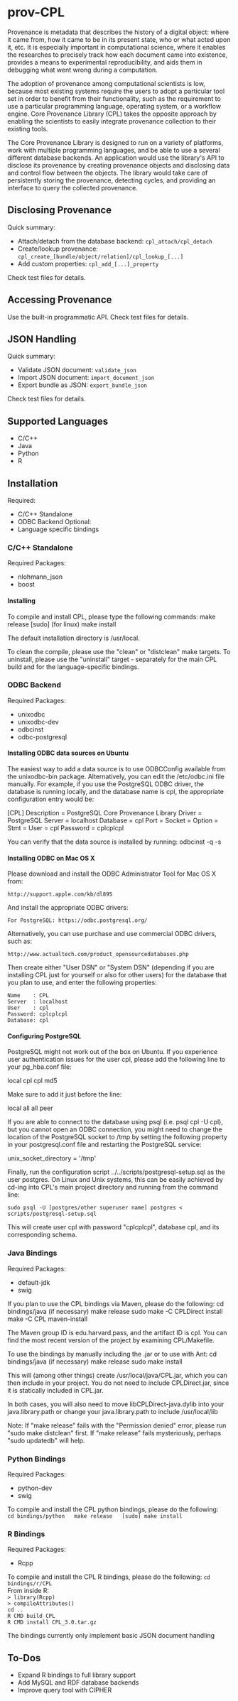 # prov-CPL

Provenance is metadata that describes the history of a digital object: where it came from, how it came to be in its 
present state, who or what acted upon it, etc. It is especially important in computational science, where it enables 
the researches to precisely track how each document came into existence, provides a means to experimental reproducibility, 
and aids them in debugging what went wrong during a computation.

The adoption of provenance among computational scientists is low, because most existing systems require the users
to adopt a particular tool set in order to benefit from their functionality, such as the requirement to use a 
particular programming language, operating system, or a workflow engine. Core Provenance Library (CPL) takes the 
opposite approach by enabling the scientists to easily integrate provenance collection to their existing tools.

The Core Provenance Library is designed to run on a variety of platforms, work with multiple programming languages,
and be able to use a several different database backends. An application would use the library's API to disclose 
its provenance by creating provenance objects and disclosing data and control flow between the objects. The 
library would take care of persistently storing the provenance, detecting cycles, and providing 
an interface to query the collected provenance.

## Disclosing Provenance

Quick summary:
- Attach/detach from the database backend: `cpl_attach/cpl_detach`
- Create/lookup provenance: `cpl_create_[bundle/object/relation]/cpl_lookup_[...]`
- Add custom properties: `cpl_add_[...]_property`

Check test files for details.

## Accessing Provenance

Use the built-in programmatic API. Check test files for details.

## JSON Handling

Quick summary:
- Validate JSON document: `validate_json`
- Import JSON document: `import_document_json`
- Export bundle as JSON: `export_bundle_json`

Check test files for details.

## Supported Languages

* C/C++
* Java
* Python
* R

## Installation

Required:
* C/C++ Standalone
* ODBC Backend
Optional:
* Language specific bindings

### C/C++ Standalone

Required Packages:
- nlohmann_json
- boost

#### Installing 

To compile and install CPL, please type the following commands:
  make release
  [sudo] (for linux) make install

The default installation directory is /usr/local.

To clean the compile, please use the "clean" or "distclean" make targets.
To uninstall, please use the "uninstall" target - separately for the main
CPL build and for the language-specific bindings.
### ODBC Backend

Required Packages:
- unixodbc
- unixodbc-dev
- odbcinst
- odbc-postgresql

#### Installing ODBC data sources on Ubuntu

The easiest way to add a data source is to use ODBCConfig available from
the unixodbc-bin package. Alternatively, you can edit the /etc/odbc.ini file
manually. For example, if you use the PostgreSQL ODBC driver, the database is
running locally, and the database name is cpl, the appropriate configuration
entry would be:

[CPL]
Description     = PostgreSQL Core Provenance Library
Driver          = PostgreSQL
Server          = localhost
Database        = cpl
Port            = 
Socket          = 
Option          = 
Stmt            = 
User            = cpl
Password        = cplcplcpl

You can verify that the data source is installed by running: odbcinst -q -s

#### Installing ODBC on Mac OS X

Please download and install the ODBC Administrator Tool for Mac OS X from:

    http://support.apple.com/kb/dl895

And install the appropriate ODBC drivers:

    For PostgreSQL: https://odbc.postgresql.org/

Alternatively, you can use purchase and use commercial ODBC drivers, such as:

    http://www.actualtech.com/product_opensourcedatabases.php

Then create either "User DSN" or "System DSN" (depending if you are installing
CPL just for yourself or also for other users) for the database that you plan
to use, and enter the following properties:

    Name    : CPL
    Server  : localhost
    User    : cpl
    Password: cplcplcpl
    Database: cpl

#### Configuring PostgreSQL

PostgreSQL might not work out of the box on Ubuntu. If you experience user
authentication issues for the user cpl, please add the following line to your
pg_hba.conf file:

local   cpl             cpl                                     md5

Make sure to add it just before the line:

local   all             all                                     peer


If you are able to connect to the database using psql (i.e. psql cpl -U cpl),
but you cannot open an ODBC connection, you might need to change the location
of the PostgreSQL socket to /tmp by setting the following property in your
postgresql.conf file and restarting the PostgreSQL service:

unix_socket_directory = '/tmp'


Finally, run the configuration script ../../scripts/postgresql-setup.sql
as the user postgres. On Linux and Unix systems, this can be easily achieved
by cd-ing into CPL's main project directory and running from the command line:

    sudo psql -U [postgres/other superuser name] postgres < scripts/postgresql-setup.sql

This will create user cpl with password "cplcplcpl", database cpl, and its
corresponding schema.

### Java Bindings

Required Packages:
* default-jdk
* swig

If you plan to use the CPL bindings via Maven, please do the following:
  cd bindings/java      (if necessary)
  make release
  sudo make -C CPLDirect install
  make -C CPL maven-install

The Maven group ID is edu.harvard.pass, and the artifact ID is cpl. You can
find the most recent version of the project by examining CPL/Makefile.

To use the bindings by manually including the .jar or to use with Ant:
  cd bindings/java      (if necessary)
  make release
  sudo make install

This will (among other things) create /usr/local/java/CPL.jar, which you can
then include in your project. You do not need to include CPLDirect.jar, since
it is statically included in CPL.jar.

In both cases, you will also need to move libCPLDirect-java.dylib into your java.library.path 
or change your java.library.path to include /usr/local/lib

Note: If "make release" fails with the "Permission denied" error, please run
"sudo make distclean" first. If "make release" fails mysteriously, perhaps
"sudo updatedb" will help.

### Python Bindings

Required Packages:
* python-dev
* swig

To compile and install the CPL python bindings, please do the following:  
`cd bindings/python  
make release  
[sudo] make install`
  
### R Bindings

Required Packages:
* Rcpp

To compile and install the CPL R bindings, please do the following:
  `cd bindings/r/CPL`  
  From inside R:  
  `> library(Rcpp)`  
  `> compileAttributes()`  
  `cd ..`  
  `R CMD build CPL`  
  `R CMD install CPL_3.0.tar.gz`

The bindings currently only implement basic JSON document handling

## To-Dos

* Expand R bindings to full library support
* Add MySQL and RDF database backends
* Improve query tool with CIPHER


